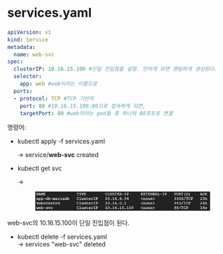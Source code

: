 # services.yaml

```yaml
apiVersion: v1
kind: Service
metadata:
  name: web-svc
spec:
  clusterIP: 10.16.15.100 #단일 진입점을 설정. 안하게 되면 랜덤하게 생성된다.
  selector:
    app: web #web이라는 이름으로
  ports:
  - protocol: TCP #TCP 기반의
    port: 80 #10.16.15.100:80으로 접속하게 되면,
    targetPort: 80 #web이라는 pod들 중 하나의 80포트로 연결
```

명령어:

*   kubectl apply -f services.yaml

    \-> service/**web-svc** created
*   kubectl get svc

    \->

    <figure><img src="../../.gitbook/assets/image (2) (1) (1).png" alt=""><figcaption></figcaption></figure>

web-svc의 10.16.15.100이 단일 진입점이 된다.

* kubectl delete -f services.yaml\
  \-> services "web-svc" deleted
